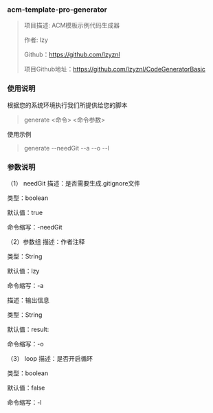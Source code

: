 ### acm-template-pro-generator
>项目描述: ACM模板示例代码生成器
>
>作者: lzy
>
>Github：https://github.com/lzyznl
>
>项目Github地址：https://github.com/lzyznl/CodeGeneratorBasic

### 使用说明

根据您的系统环境执行我们所提供给您的脚本

> generate <命令> <命令参数>

使用示例

> generate --needGit --a --o --l 

### 参数说明

（1） needGit
描述：是否需要生成.gitignore文件

类型：boolean

默认值：true

命令缩写：-needGit

（2）参数组
描述：作者注释

类型：String

默认值：lzy

命令缩写：-a

描述：输出信息

类型：String

默认值：result:

命令缩写：-o

（3） loop
描述：是否开启循环

类型：boolean

默认值：false

命令缩写：-l

